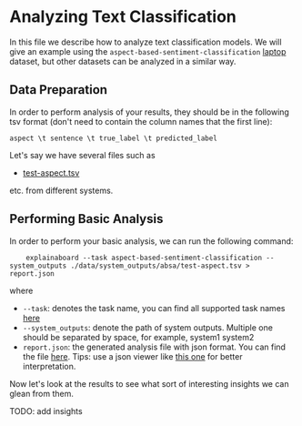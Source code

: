 # Analyzing Text Classification

In this file we describe how to analyze text classification models.
We will give an example using the `aspect-based-sentiment-classification` [laptop](https://github.com/neulab/ExplainaBoard/blob/main/data/system_outputs/absa/test-aspect.tsv) dataset, but other datasets
can be analyzed in a similar way.

## Data Preparation

In order to perform analysis of your results, they should be in the following
tsv format (don't need to contain the column names that the first line):

```
aspect \t sentence \t true_label \t predicted_label
```

Let's say we have several files such as 
* [test-aspect.tsv](https://github.com/neulab/ExplainaBoard/blob/main/data/system_outputs/absa/test-aspect.tsv) 
 

etc. from different systems.


## Performing Basic Analysis

In order to perform your basic analysis, we can run the following command:

```shell
    explainaboard --task aspect-based-sentiment-classification --system_outputs ./data/system_outputs/absa/test-aspect.tsv > report.json
```
where
* `--task`: denotes the task name, you can find all supported task names [here](https://github.com/ExpressAI/ExplainaBoard/blob/feat_docs_task/docs/existing_supports.md)
* `--system_outputs`: denote the path of system outputs. Multiple one should be 
  separated by space, for example, system1 system2
* `report.json`: the generated analysis file with json format. You can find the file [here](https://github.com/ExpressAI/ExplainaBoard/blob/main/data/reports/report_absa.json). Tips: use a json viewer
                  like [this one](http://jsonviewer.stack.hu/) for better interpretation.




Now let's look at the results to see what sort of interesting insights we can
glean from them.

TODO: add insights

 
